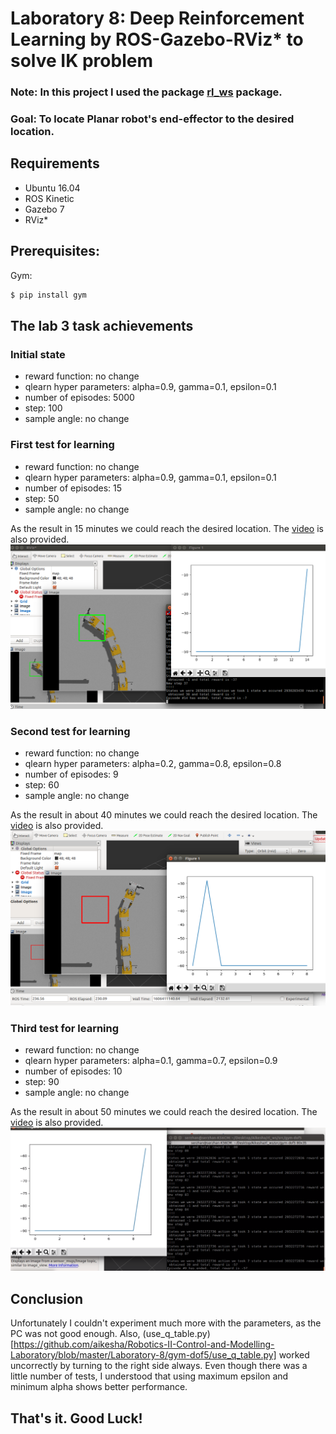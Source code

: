 # Laboratory 8: Deep Reinforcement Learning by ROS-Gazebo-RViz* to solve IK problem

### Note: In this project I used the package [rl_ws](https://github.com/fenixkz/rl_ws) package.
### Goal: To locate Planar robot's end-effector to the desired location.

## Requirements
* Ubuntu 16.04
* ROS Kinetic
* Gazebo 7
* RViz*

## Prerequisites:
Gym:
```python
$ pip install gym
```

## The lab 3 task achievements

### Initial state

* reward function:                          no change                  
* qlearn hyper parameters:                  alpha=0.9, gamma=0.1, epsilon=0.1
* number of episodes:                       5000
* step:                                     100
* sample angle:                             no change

### First test for learning

* reward function:                          no change                  
* qlearn hyper parameters:                  alpha=0.9, gamma=0.1, epsilon=0.1
* number of episodes:                       15
* step:                                     50
* sample angle:                             no change

As the result in 15 minutes we could reach the desired location. The [video](https://youtu.be/gKrhiIqM3Pg) is also provided.
<img src="images/aikesha_res1.png" alt="res1" style="width: 600px;"/>

### Second test for learning

* reward function:                          no change                  
* qlearn hyper parameters:                  alpha=0.2, gamma=0.8, epsilon=0.8
* number of episodes:                       9
* step:                                     60
* sample angle:                             no change

As the result in about 40 minutes we could reach the desired location. The [video](https://youtu.be/6Cw2Ap2KtXk) is also provided.
<img src="images/2res.png" alt="res1" style="width: 600px;"/>

### Third test for learning

* reward function:                          no change                  
* qlearn hyper parameters:                  alpha=0.1, gamma=0.7, epsilon=0.9
* number of episodes:                       10
* step:                                     90
* sample angle:                             no change

As the result in about 50 minutes we could reach the desired location. The [video](https://youtu.be/3KHoX-JgL2M) is also provided.
<img src="images/aikesha_3res.png" alt="res1" style="width: 600px;"/>

## Conclusion
Unfortunately I couldn't experiment much more with the parameters, as the PC was not good enough. Also, (use_q_table.py)[https://github.com/aikesha/Robotics-II-Control-and-Modelling-Laboratory/blob/master/Laboratory-8/gym-dof5/use_q_table.py] worked uncorrectly by turning to the right side always. Even though there was a little number of tests, I understood that using maximum epsilon and minimum alpha shows better performance.

## That's it. Good Luck!
